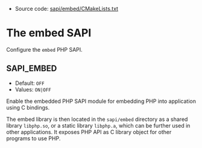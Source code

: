 <!-- This is auto-generated file. -->
* Source code: [sapi/embed/CMakeLists.txt](https://github.com/petk/php-build-system/blob/master/cmake/sapi/embed/CMakeLists.txt)

# The embed SAPI

Configure the `embed` PHP SAPI.

## SAPI_EMBED

* Default: `OFF`
* Values: `ON|OFF`

Enable the embedded PHP SAPI module for embedding PHP into application using C
bindings.

The embed library is then located in the `sapi/embed` directory as a shared
library `libphp.so`, or a static library `libphp.a`, which can be further used
in other applications. It exposes PHP API as C library object for other programs
to use PHP.
